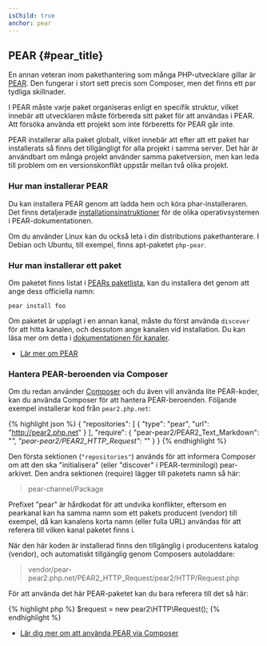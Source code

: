 ```yaml
---
isChild: true
anchor: pear
---
```


## PEAR {#pear_title}

En annan veteran inom pakethantering som många PHP-utvecklare gillar är [PEAR][1]. 
Den fungerar i stort sett precis som Composer, men det finns ett par tydliga skillnader.

I PEAR måste varje paket organiseras enligt en specifik struktur, vilket innebär att utvecklaren måste förbereda 
sitt paket för att användas i PEAR. Att försöka använda ett projekt som inte förberetts för PEAR går inte.

PEAR installerar alla paket globalt, vilket innebär att efter att ett paket har installerats så finns det 
tillgängligt för alla projekt i samma server. Det här är användbart om många projekt använder samma paketversion, 
men kan leda till problem om en versionskonflikt uppstår mellan två olika projekt.

### Hur man installerar PEAR

Du kan installera PEAR genom att ladda hem och köra phar-installeraren. Det finns detaljerade
[installationsinstruktioner][2] för de olika operativsystemen i PEAR-dokumentationen.

Om du använder Linux kan du också leta i din distributions pakethanterare. I Debian och Ubuntu, till exempel, 
finns apt-paketet ``php-pear``.

### Hur man installerar ett paket

Om paketet finns listat i [PEARs paketlista][3], kan du installera det genom att ange dess officiella namn:

    pear install foo
    
Om paketet är upplagt i en annan kanal, måste du först använda `discover` för att hitta kanalen, 
och dessutom ange kanalen vid installation. Du kan läsa mer om detta i 
[dokumentationen för kanaler][4].

* [Lär mer om PEAR][1]

### Hantera PEAR-beroenden via Composer

Om du redan använder [Composer][5] och du även vill använda lite PEAR-koder, kan du använda
Composer för att hantera PEAR-beroenden. Följande exempel installerar kod från `pear2.php.net`:

{% highlight json %}
{
    "repositories": [
        {
            "type": "pear",
            "url": "http://pear2.php.net"
        }
    ],
    "require": {
        "pear-pear2/PEAR2_Text_Markdown": "*",
        "pear-pear2/PEAR2_HTTP_Request": "*"
    }
}
{% endhighlight %}

Den första sektionen (`"repositories"`) används för att informera Composer om att den 
ska "initialisera" (eller "discover" i PEAR-terminilogi) pear-arkivet. Den andra sektionen (require) 
lägger till paketets namn så här:

> pear-channel/Package

Prefixet "pear" är hårdkodat för att undvika konflikter, eftersom en pearkanal kan ha samma namn som ett pakets 
producent (vendor) till exempel, då kan kanalens korta namn (eller fulla URL) användas för att referera till 
vilken kanal paketet finns i.

När den här koden är installerad finns den tillgänglig i producentens katalog (vendor), och 
automatiskt tillgänglig genom Composers autoladdare:

> vendor/pear-pear2.php.net/PEAR2_HTTP_Request/pear2/HTTP/Request.php

För att använda det här PEAR-paketet kan du bara referera till det så här:

{% highlight php %}
$request = new pear2\HTTP\Request();
{% endhighlight %}

* [Lär dig mer om att använda PEAR via Composer][6]

[1]: http://pear.php.net/
[2]: http://pear.php.net/manual/en/installation.getting.php
[3]: http://pear.php.net/packages.php
[4]: http://pear.php.net/manual/en/guide.users.commandline.channels.php
[5]: /#composer_and_packagist
[6]: http://getcomposer.org/doc/05-repositories.md#pear
